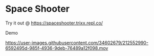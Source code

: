 # Space Shooter

Try it out @ https://spaceshooter.trixx.repl.co/

Demo 

https://user-images.githubusercontent.com/34602679/212552990-6592495d-985f-4936-9deb-76489a12f098.mov


